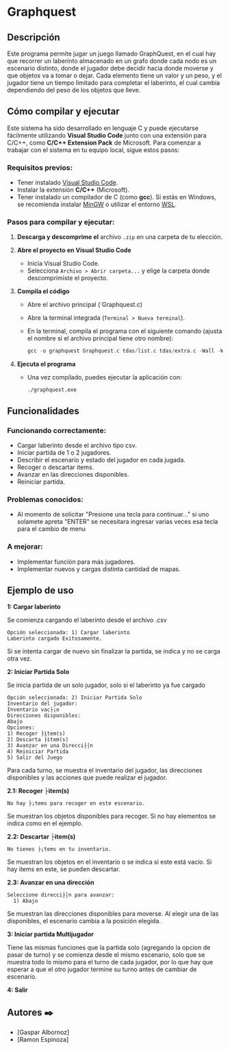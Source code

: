 # Graphquest

## Descripción

Este programa permite jugar un juego llamado GraphQuest, en el cual hay que recorrer un laberinto almacenado en un grafo donde cada nodo es un escenario distinto, donde el jugador debe decidir hacia donde moverse y que objetos va a tomar o dejar. Cada elemento tiene un valor y un peso, y el jugador tiene un tiempo limitado para completar el laberinto, el cual cambia dependiendo del peso de los objetos que lleve.

## Cómo compilar y ejecutar

Este sistema ha sido desarrollado en lenguaje C y puede ejecutarse fácilmente utilizando **Visual Studio Code** junto con una extensión para C/C++, como **C/C++ Extension Pack** de Microsoft. Para comenzar a trabajar con el sistema en tu equipo local, sigue estos pasos:

### Requisitos previos:

- Tener instalado [Visual Studio Code](https://code.visualstudio.com/).
- Instalar la extensión **C/C++** (Microsoft).
- Tener instalado un compilador de C (como **gcc**). Si estás en Windows, se recomienda instalar [MinGW](https://www.mingw-w64.org/) o utilizar el entorno [WSL](https://learn.microsoft.com/en-us/windows/wsl/).

### Pasos para compilar y ejecutar:

1. **Descarga y descomprime el** archivo `.zip` en una carpeta de tu elección.
2. **Abre el proyecto en Visual Studio Code**
    - Inicia Visual Studio Code.
    - Selecciona `Archivo > Abrir carpeta...` y elige la carpeta donde descomprimiste el proyecto.
3. **Compila el código**
    - Abre el archivo principal (`Graphquest.c)
    - Abre la terminal integrada (`Terminal > Nueva terminal`).
    - En la terminal, compila el programa con el siguiente comando (ajusta el nombre si el archivo principal tiene otro nombre):
        
        ```powershell
        gcc -o graphquest Graphquest.c tdas/list.c tdas/extra.c -Wall -Wextra 
        ```
        
4. **Ejecuta el programa**
    - Una vez compilado, puedes ejecutar la aplicación con:
        
        ```
        ./graphquest.exe
        ```
        

## Funcionalidades

### Funcionando correctamente:

- Cargar laberinto desde el archivo tipo csv.
- Iniciar partida de 1 o 2 jugadores.
- Describir el escenario y estado del jugador en cada jugada.
- Recoger o descartar items.
- Avanzar en las direcciones disponibles.
- Reiniciar partida.

### Problemas conocidos:

- Al momento de solicitar "Presione una tecla para continuar..." si uno solamete apreta "ENTER" se necesitara ingresar varias veces esa tecla
para el cambio de menu

### A mejorar:

- Implementar función para más jugadores.
- Implementar nuevos y cargas distinta cantidad de mapas.

## Ejemplo de uso

**1: Cargar laberinto**

Se comienza cargando el laberinto desde el archivo .csv

```
Opción seleccionada: 1) Cargar laberinto
Laberinto cargado Exitosamente.
```

Si se intenta cargar de nuevo sin finalizar la partida, se indica y no se carga otra vez.

**2: Iniciar Partida Solo**

Se inicia partida de un solo jugador, solo si el laberinto ya fue cargado
```
Opción seleccionada: 2) Iniciar Partida Solo 
Inventario del jugador:
Inventario vac├¡o
Direcciones disponibles:
Abajo
Opciones:
1) Recoger ├ìtem(s)
2) Descarta ├ìtem(s)
3) Avanzar en una Direcci├│n
4) Reiniciar Partida
5) Salir del Juego
```

Para cada turno, se muestra el inventario del jugador, las direcciones disponibles y las acciones que puede realizar el jugador.

**2.1: Recoger ├ìtem(s)**

```
No hay ├¡tems para recoger en este escenario.
```

Se muestran los objetos disponibles para recoger. Si no hay elementos se indica como en el ejemplo.

**2.2: Descartar ├ìtem(s)**

```
No tienes ├¡tems en tu inventario.
```

Se muestran los objetos en el inventario o se indica si este está vacío. Si hay items en este, se pueden descartar.

**2.3: Avanzar en una dirección**

```
Seleccione direcci├│n para avanzar:
  1) Abajo
```

Se muestran las direcciones disponibles para moverse. Al elegir una de las disponibles, el escenario cambia a la posición elegida.

**3: Iniciar partida Multijugador**

Tiene las mismas funciones que la partida solo (agregando la opcion de pasar de turno) y se comienza desde el mismo escenario, solo que se muestra todo lo mismo para el turno de cada jugador, por lo que hay que esperar a que el otro jugador termine su turno antes de cambiar de escenario.

**4: Salir**

## Autores ✒️  

- [Gaspar Albornoz]
- [Ramon Espinoza] 
